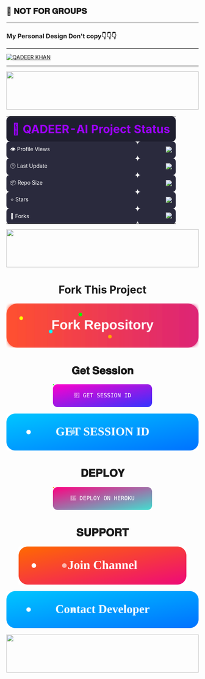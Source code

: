 ## 🚧 𝐍𝐎𝐓 𝐅𝐎𝐑 𝐆𝐑𝐎𝐔𝐏𝐒

______
### My Personal Design Don't copy👇👇👇
___

[![QADEER KHAN](https://raw.githubusercontent.com/Qadeer-Xtech/QADEER-AI/main/Qadeer/tofan.svg)](https://whatsapp.com/channel/0029VajWxSZ96H4SyQLurV1H)
___



<p align='center'>
    </p>
<img src="https://i.imgur.com/dBaSKWF.gif" height="100" width="100%">


<div align="center">
  <table>
    <tr>
      <td colspan="2" align="center" style="background:#1e1e2e; border-radius:10px; padding:15px;">
        <b style="color:#9D00FF; font-size:30px;">🚀 QADEER-AI Project Status</b>
      </td>
    </tr>
    <tr>
      <td align="left" style="padding:10px; background:#2a2a3d; border-radius:8px; color:white;">👁 Profile Views</td>
      <td align="right" style="padding:10px; background:#2a2a3d; border-radius:8px;">
        <img src="https://komarev.com/ghpvc/?username=Qadeer-Xtech&label=&color=9D00FF&style=flat-square">
      </td>
    </tr>
    <tr>
      <td align="left" style="padding:10px; background:#2a2a3d; border-radius:8px; color:white;">🕒 Last Update</td>
      <td align="right" style="padding:10px; background:#2a2a3d; border-radius:8px;">
        <img src="https://img.shields.io/github/last-commit/Qadeer-Xtech/QADEER-AI?color=9D00FF&label=&style=flat-square">
      </td>
    </tr>
    <tr>
      <td align="left" style="padding:10px; background:#2a2a3d; border-radius:8px; color:white;">📦 Repo Size</td>
      <td align="right" style="padding:10px; background:#2a2a3d; border-radius:8px;">
        <img src="https://img.shields.io/github/repo-size/Qadeer-Xtech/QADEER-AI?color=9D00FF&label=&style=flat-square">
      </td>
    </tr>
    <tr>
      <td align="left" style="padding:10px; background:#2a2a3d; border-radius:8px; color:white;">⭐ Stars</td>
      <td align="right" style="padding:10px; background:#2a2a3d; border-radius:8px;">
        <img src="https://img.shields.io/github/stars/Qadeer-Xtech/QADEER-AI?color=9D00FF&label=&style=flat-square">
      </td>
    </tr>
    <tr>
      <td align="left" style="padding:10px; background:#2a2a3d; border-radius:8px; color:white;">🍴 Forks</td>
      <td align="right" style="padding:10px; background:#2a2a3d; border-radius:8px;">
        <img src="https://img.shields.io/github/forks/Qadeer-Xtech/QADEER-AI?color=9D00FF&label=&style=flat-square">
      </td>
    </tr>
  </table>
                                                                                     </div>


<p align='center'>
    </p>
<img src="https://i.imgur.com/dBaSKWF.gif" height="100" width="100%">


  
<h1 align="center">Fork This Project</h1>

<p align="center">
  <a href="https://github.com/Qadeer-Xtech/QADEER-AI/fork">
    <img src="./Qadeer/fork-btn.svg" alt="Fork Repository"/>
  </a>
</p>


<h1 align="center"> 𝐆𝐞𝐭 𝐒𝐞𝐬𝐬𝐢𝐨𝐧 </h1>

<p align="center">
  <a href="https://qadeer-ai-session-1baacc1e20a8.herokuapp.com/">
    <img src="./Qadeer/get-session-btn.svg" alt="GET SESSION" width="260"/>
  </a>
</p>


<p align="center">
  <a href="
<p align="center">
  <a href="https://lite-pair-test.onrender.com">
    <img src="./Qadeer/ss.svg" alt="GET SESSION ID"/>
  </a>
</p>

<h1 align="center"> 𝐃𝐄𝐏𝐋𝐎𝐘 </h1>

<p align="center">
  <a href="https://dashboard.heroku.com/new?template=https://github.com/Qadeer-Xtech/QADEER-AI/tree/main">
    <img src="./Qadeer/deploy-btn.svg" alt="DEPLOY ON HEROKU" width="260"/>
  </a>
</p>




<h1 align="center"> 𝐒𝐔𝐏𝐏𝐎𝐑𝐓 </h1>


<p align="center">
  <a href="https://whatsapp.com/channel/0029VajWxSZ96H4SyQLurV1H">
    <img src="./Qadeer/join-channel-btn.svg" alt="Join Channel"/>
  </a>
</p>


<p align="center">
  <a href="https://api.whatsapp.com/send?phone=923151105391">
    <img src="./Qadeer/contact-developer-btn.svg" alt="Contact Developer"/>
  </a>
</p>

<p align='center'>
    </p>
<img src="https://i.imgur.com/dBaSKWF.gif" height="100" width="100%">
